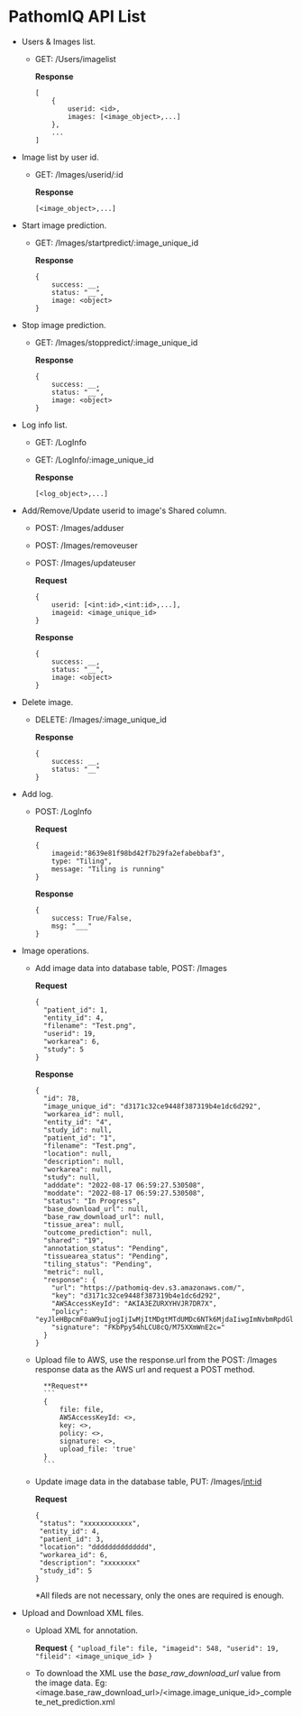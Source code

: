 # PathomIQ API List
- Users & Images list.
    - GET: /Users/imagelist
        
        **Response**
        ```
        [
            {
                userid: <id>,
                images: [<image_object>,...]
            },
            ...
        ]
        ```

- Image list by user id.
    - GET: /Images/userid/:id
        
        **Response**
        ```
        [<image_object>,...]
        ```

- Start image prediction.
    - GET: /Images/startpredict/:image_unique_id
        
        **Response**
        ```
        {
            success: __, 
            status: "__",
            image: <object>
        }
        ```
- Stop image prediction.
    - GET: /Images/stoppredict/:image_unique_id
        
        **Response**
        ```
        {
            success: __, 
            status: "__",
            image: <object>
        }
        ```

- Log info list.
    - GET: /LogInfo
    - GET: /LogInfo/:image_unique_id
        
        **Response**
        ```
        [<log_object>,...]
        ```

- Add/Remove/Update userid to image's Shared column.
    - POST: /Images/adduser
    - POST: /Images/removeuser
    - POST: /Images/updateuser
        
        **Request**
        ```
        {
            userid: [<int:id>,<int:id>,...],
            imageid: <image_unique_id>
        }
        ```

        **Response**
        ```
        {
            success: __,
            status: "__",
            image: <object>
        }
        ```
- Delete image.
    - DELETE: /Images/:image_unique_id
        
        **Response**
        ```
        {
            success: __,
            status: "__"
        }
        ```
        
- Add log.
    - POST: /LogInfo
    
        **Request**
        ```
        {
            imageid:"8639e81f98bd42f7b29fa2efabebbaf3",
            type: "Tiling",
            message: "Tiling is running"
        }
        ```
        
        **Response**
        ```
        {
            success: True/False,
            msg: "___"
        }
        ```
                  
- Image operations.
    - Add image data into database table, POST: /Images         
    
        **Request**
        ```
        {
          "patient_id": 1,
          "entity_id": 4,
          "filename": "Test.png",
          "userid": 19,
          "workarea": 6,
          "study": 5
        }
        ```
        
        **Response**
        ```
        {
          "id": 78,
          "image_unique_id": "d3171c32ce9448f387319b4e1dc6d292",
          "workarea_id": null,
          "entity_id": "4",
          "study_id": null,
          "patient_id": "1",
          "filename": "Test.png",
          "location": null,
          "description": null,
          "workarea": null,
          "study": null,
          "adddate": "2022-08-17 06:59:27.530508",
          "moddate": "2022-08-17 06:59:27.530508",
          "status": "In Progress",
          "base_download_url": null,
          "base_raw_download_url": null,
          "tissue_area": null,
          "outcome_prediction": null,
          "shared": "19",
          "annotation_status": "Pending",
          "tissuearea_status": "Pending",
          "tiling_status": "Pending",
          "metric": null,
          "response": {
            "url": "https://pathomiq-dev.s3.amazonaws.com/",
            "key": "d3171c32ce9448f387319b4e1dc6d292",
            "AWSAccessKeyId": "AKIA3EZURXYHVJR7DR7X",
            "policy": "eyJleHBpcmF0aW9uIjogIjIwMjItMDgtMTdUMDc6NTk6MjdaIiwgImNvbmRpdGlvbnMiOiBbeyJidWNrZXQiOiAicGF0aG9taXEtZGV2In0sIHsia2V5IjogImQzMTcxYzMyY2U5NDQ4ZjM4NzMxOWI0ZTFkYzZkMjkyIn1dfQ==",
            "signature": "FKbPpy54hLCU8cQ/M75XXmWnE2c="
          }
        }
        ```
        
    - Upload file to AWS, use the response.url from the POST: /Images response data as the AWS url and request a POST method.

            **Request**
            ```
            {
                file: file,
                AWSAccessKeyId: <>,
                key: <>,
                policy: <>,
                signature: <>,
                upload_file: 'true'
            }
            ```
      
    - Update image data in the database table, PUT: /Images/<int:id>         
    
        **Request**
         ```
        {
          "status": "xxxxxxxxxxxx",
          "entity_id": 4,
          "patient_id": 3,
          "location": "dddddddddddddd",
          "workarea_id": 6,
          "description": "xxxxxxxx"
          "study_id": 5
        }
        ```
        *All fileds are not necessary, only the ones are required is enough.
            
- Upload and Download XML files.
    -  Upload XML for annotation.
           
          **Request**
            ```
           {
                "upload_file": file,
                "imageid": 548,
                "userid": 19,
                "fileid": <image_unique_id>
            }
            ```
            
     - To download the XML use the *base_raw_download_url* value from the image data. Eg: <image.base_raw_download_url>/<image.image_unique_id>_complete_net_prediction.xml
            
